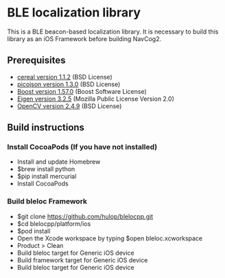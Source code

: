 # BLE localization library
This is a BLE beacon-based localization library.
It is necessary to build this library as an iOS Framework before building NavCog2.

## Prerequisites
- [cereal version 1.1.2](http://uscilab.github.io/cereal/) (BSD License)
- [picojson version 1.3.0](https://github.com/kazuho/picojson) (BSD License)
- [Boost version 1.57.0](http://www.boost.org) (Boost Software License)
- [Eigen version 3.2.5](http://eigen.tuxfamily.org) (Mozilla Public License Version 2.0)
- [OpenCV version 2.4.9](http://opencv.org/) (BSD License)

## Build instructions
### Install CocoaPods (If you have not installed)
- Install and update Homebrew
- $brew install python
- $pip install mercurial
- Install CocoaPods

### Build bleloc Framework
- $git clone https://github.com/hulop/blelocpp.git
- $cd blelocpp/platform/ios
- $pod install
- Open the Xcode workspace by typing $open bleloc.xcworkspace
- Product > Clean
- Build bleloc target for Generic iOS device
- Build framework target for Generic iOS device
- Build bleloc target for Generic iOS device
